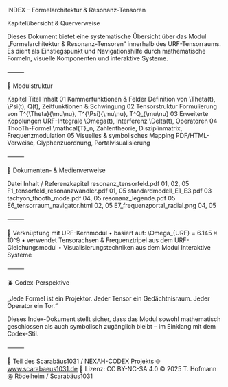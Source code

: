 INDEX – Formelarchitektur & Resonanz-Tensoren

Kapitelübersicht & Querverweise

Dieses Dokument bietet eine systematische Übersicht über das Modul „Formelarchitektur & Resonanz-Tensoren“ innerhalb des URF-Tensorraums. Es dient als Einstiegspunkt und Navigationshilfe durch mathematische Formeln, visuelle Komponenten und interaktive Systeme.

⸻

📘 Modulstruktur

Kapitel	Titel	Inhalt
01	Kammerfunktionen & Felder	Definition von \Theta(t), \Psi(t), Q(t), Zeitfunktionen & Schwingung
02	Tensorstruktur	Formulierung von T^{\Theta}{\mu\nu}, T^{\Psi}{\mu\nu}, T^Q_{\mu\nu}
03	Erweiterte Kopplungen	URF-Integrale \Omega(t), Interferenz \Delta(t), Operatoren
04	ThooTh-Formel	\mathcal{T}_n, Zahlentheorie, Disziplinmatrix, Frequenzmodulation
05	Visuelles & symbolisches Mapping	PDF/HTML-Verweise, Glyphenzuordnung, Portalvisualisierung


⸻

🔗 Dokumenten- & Medienverweise

Datei	Inhalt / Referenzkapitel
resonanz_tensorfeld.pdf	01, 02, 05
F1_tensorfeld_resonanzwandler.pdf	01, 05
standardmodell_E1_E3.pdf	03
tachyon_thooth_mode.pdf	04, 05
resonanz_legende.pdf	05
E6_tensorraum_navigator.html	02, 05
E7_frequenzportal_radial.png	04, 05


⸻

🧠 Verknüpfung mit URF-Kernmodul
	•	basiert auf: \Omega_{URF} = 6.145 × 10^9
	•	verwendet Tensorachsen & Frequenztripel aus dem URF-Gleichungsmodul
	•	Visualisierungstechniken aus dem Modul Interaktive Systeme

⸻

🪲 Codex-Perspektive

„Jede Formel ist ein Projektor. Jeder Tensor ein Gedächtnisraum. Jeder Operator ein Tor.“

Dieses Index-Dokument stellt sicher, dass das Modul sowohl mathematisch geschlossen als auch symbolisch zugänglich bleibt – im Einklang mit dem Codex-Stil.

⸻

📐 Teil des Scarabäus1031 / NEXAH-CODEX Projekts
🌐 www.scarabaeus1031.de
📄 Lizenz: CC BY-NC-SA 4.0
© 2025 T. Hofmann @ Rödelheim / Scarabäus1031
